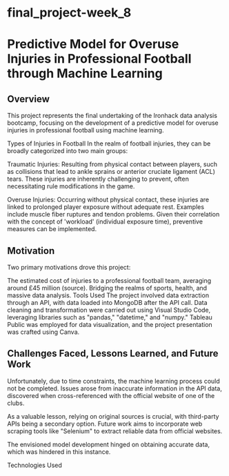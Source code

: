 # final_project-week_8

# Predictive Model for Overuse Injuries in Professional Football through Machine Learning

## Overview
This project represents the final undertaking of the Ironhack data analysis bootcamp, focusing on the development of a predictive model for overuse injuries in professional football using machine learning.

Types of Injuries in Football
In the realm of football injuries, they can be broadly categorized into two main groups:

Traumatic Injuries: Resulting from physical contact between players, such as collisions that lead to ankle sprains or anterior cruciate ligament (ACL) tears. These injuries are inherently challenging to prevent, often necessitating rule modifications in the game.

Overuse Injuries: Occurring without physical contact, these injuries are linked to prolonged player exposure without adequate rest. Examples include muscle fiber ruptures and tendon problems. Given their correlation with the concept of 'workload' (individual exposure time), preventive measures can be implemented.

## Motivation
Two primary motivations drove this project:

The estimated cost of injuries to a professional football team, averaging around £45 million (source).
Bridging the realms of sports, health, and massive data analysis.
Tools Used
The project involved data extraction through an API, with data loaded into MongoDB after the API call. Data cleaning and transformation were carried out using Visual Studio Code, leveraging libraries such as "pandas," "datetime," and "numpy." Tableau Public was employed for data visualization, and the project presentation was crafted using Canva.

## Challenges Faced, Lessons Learned, and Future Work
Unfortunately, due to time constraints, the machine learning process could not be completed. Issues arose from inaccurate information in the API data, discovered when cross-referenced with the official website of one of the clubs.

As a valuable lesson, relying on original sources is crucial, with third-party APIs being a secondary option. Future work aims to incorporate web scraping tools like "Selenium" to extract reliable data from official websites.

The envisioned model development hinged on obtaining accurate data, which was hindered in this instance.

Technologies Used
